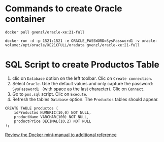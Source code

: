 # Commands to create Oracle container
```
docker pull gvenzl/oracle-xe:21-full

docker run -d -p 1521:1521 -e ORACLE_PASSWORD=SysPassword1 -v oracle-volume:/opt/oracle/XE21CFULL/oradata gvenzl/oracle-xe:21-full
```
# SQL Script to create Productos Table

1. clic on ```Database``` option on the left toolbar. Clic on ```Create connection```.
2. Select ```Oracle```. Use the default values and only capture the password: ```SysPassword1 ``` (with space as the last character). Clic on ```Connect```.
3. Go to ```pos.sql``` script. Clic on ```Execute```.
4. Refresh the tables ```Database``` option. The ```Productos``` tables should appear.

```
CREATE TABLE productos ( 
    idProductos NUMERIC(10,0) NOT NULL, 
    productName VARCHAR(100) NOT NULL, 
    productPrice DECIMAL(10,2) NOT NULL 
);
```

[Review the Docker mini-manual to additional reference](https://gist.github.com/ricardo-qm/5e9c60d0e7171a1ac3910dab3d6ecc59)
